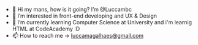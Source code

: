 - 👋 Hi my mans, how is it going? I’m @Luccambc
- 👀 I’m interested in front-end developing and UX & Design
- 🌱 I’m currently learning Computer Science at University and i'm learnig HTML at CodeAcademy :D 
- 📫 How to reach me -> luccamagalhaes@gmail.com

<!---
Luccambc/Luccambc is a ✨ special ✨ repository because its `README.md` (this file) appears on your GitHub profile.
You can click the Preview link to take a look at your changes.
--->
